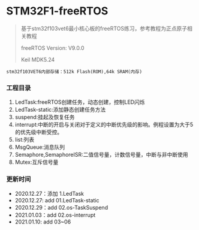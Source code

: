 # STM32F1-freeRTOS

> 基于stm32f103vet6最小核心板的freeRTOS练习，参考教程为正点原子相关教程
>
> freeRTOS Version: V9.0.0
>
> Keil MDK5.24

`stm32f103VET6内部存储：512k Flash(ROM),64k SRAM(内存)`

### 工程目录

1. LedTask:freeRTOS创建任务，动态创建，控制LED闪烁
2. LedTask-static:添加静态创建任务方法
3. suspend:挂起及恢复任务
4. interrupt:中断的开启与关闭对于定义的中断优先级的影响。例程设置为大于5的优先级中断受控。
5. list:列表
6. MsgQueue:消息队列
7. Semaphore,SemaphoreISR:二值信号量，计数信号量，中断与非中断使用
8. Mutex:互斥信号量







### 更新时间

- 2020.12.27：添加 1.LedTask
- 2020.12.27:  add 01.LedTask-static
- 2020.12.29：add 02.os-TaskSuspend
- 2021.01.03：add 02.os-interrupt
- 2021.01.10:   add 03~06

